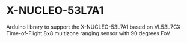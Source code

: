 # X-NUCLEO-53L7A1
Arduino library to support the X-NUCLEO-53L7A1 based on VL53L7CX Time-of-Flight 8x8 multizone ranging sensor with 90 degrees FoV

